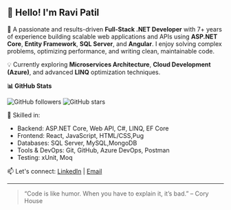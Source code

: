 ## 👋 Hello! I'm Ravi Patil

🎯 A passionate and results-driven **Full-Stack .NET Developer** with 7+ years of experience building scalable web applications and APIs using **ASP.NET Core**, **Entity Framework**, **SQL Server**, and **Angular**. I enjoy solving complex problems, optimizing performance, and writing clean, maintainable code.

💡 Currently exploring **Microservices Architecture**, **Cloud Development (Azure)**, and advanced **LINQ** optimization techniques.

**📊 GitHub Stats**

![GitHub followers](https://img.shields.io/github/followers/patilraviraj?style=social) ![GitHub stars](https://img.shields.io/github/stars/patilraviraj?style=social)

🧰 Skilled in:
- Backend: ASP.NET Core, Web API, C#, LINQ, EF Core
- Frontend: React, JavaScript, HTML/CSS,Pug
- Databases: SQL Server, MySQL,MongoDB
- Tools & DevOps: Git, GitHub, Azure DevOps, Postman
- Testing: xUnit, Moq


📫 Let's connect: [LinkedIn](https://www.linkedin.com/in/ravi-patil-07) | [Email](mailto:patilraviraj20@gmail.com)

---

> “Code is like humor. When you have to explain it, it’s bad.” – Cory House
